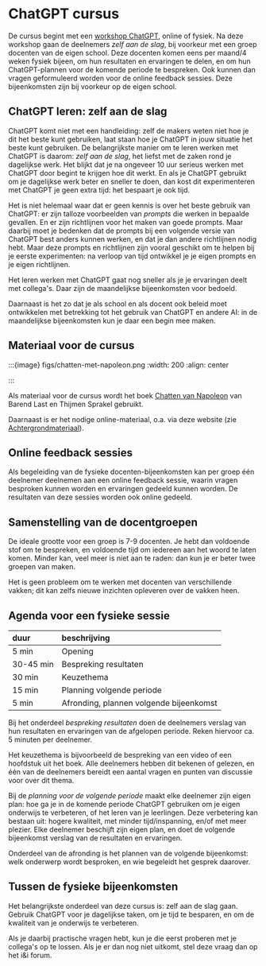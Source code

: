 # ChatGPT cursus

De cursus begint met een [workshop ChatGPT](workshop-chatgpt), online of fysiek.
Na deze workshop gaan de deelnemers *zelf aan de slag*, bij voorkeur met een groep docenten van de eigen school.
Deze docenten komen eens per maand/4 weken fysiek bijeen, om hun resultaten en ervaringen te delen, en om hun ChatGPT-plannen voor de komende periode te bespreken. Ook kunnen dan vragen geformuleerd worden voor de online feedback sessies. Deze bijeenkomsten zijn bij voorkeur op de eigen school.



## ChatGPT leren: zelf aan de slag

ChatGPT komt niet met een handleiding: zelf de makers weten niet hoe je dit het beste kunt gebruiken, laat staan hoe je ChatGPT in jouw situatie het beste kunt gebruiken.
De belangrijkste manier om te leren werken met ChatGPT is daarom: *zelf aan de slag*, het liefst met de zaken rond je dagelijkse werk. Het blijkt dat je na ongeveer 10 uur serieus werken met ChatGPT door begint te krijgen hoe dit werkt.
En als je ChatGPT gebruikt om je dagelijkse werk beter en sneller te doen, dan kost dit experimenteren met ChatGPT je geen extra tijd: het bespaart je ook tijd.

Het is niet helemaal waar dat er geen kennis is over het beste gebruik van ChatGPT: er zijn talloze voorbeelden van *prompts* die werken in bepaalde gevallen. En er zijn richtlijnen voor het maken van goede prompts. Maar daarbij moet je bedenken dat de prompts bij een volgende versie van ChatGPT best anders kunnen werken, en dat je dan andere richtlijnen nodig hebt. Maar deze prompts en richtlijnen zijn vooral geschikt om te helpen bij je eerste experimenten: na verloop van tijd ontwikkel je je eigen prompts en je eigen richtlijnen.

Het leren werken met ChatGPT gaat nog sneller als je je ervaringen deelt met collega's. Daar zijn de maandelijkse bijeenkomsten voor bedoeld. 

Daarnaast is het zo dat je als school en als docent ook beleid moet ontwikkelen met betrekking tot het gebruik van ChatGPT en andere AI: in de maandelijkse bijeenkomsten kun je daar een begin mee maken.

## Materiaal voor de cursus

:::{image} figs/chatten-met-napoleon.png
:width: 200
:align: center

:::

Als materiaal voor de cursus wordt het boek [Chatten van Napoleon](https://www.bol.com/nl/nl/p/chatten-met-napoleon/9300000152319690) van Barend Last en Thijmen Sprakel gebruikt. 

Daarnaast is er het nodige online-materiaal, o.a. via deze website (zie [Achtergrondmateriaal](achtergrond)).

## Online feedback sessies

Als begeleiding van de fysieke docenten-bijeenkomsten kan per groep één deelnemer deelnemen aan een online feedback sessie,
waarin vragen besproken kunnen worden en ervaringen gedeeld kunnen worden. 
De resultaten van deze sessies worden ook online gedeeld.

## Samenstelling van de docentgroepen

De ideale grootte voor een groep is 7-9 docenten. Je hebt dan voldoende stof om te bespreken, en voldoende tijd om iedereen aan het woord te laten komen. Minder kan, veel meer is niet aan te raden: dan kun je er beter twee groepen van maken.

Het is geen probleem om te werken met docenten van verschillende vakken; dit kan zelfs nieuwe inzichten opleveren over de vakken heen.

## Agenda voor een fysieke sessie

| duur   | beschrijving |
| :---   | :--- |
| 5 min  | Opening |
| 30-45 min | Bespreking resultaten |
| 30 min | Keuzethema |
| 15 min | Planning volgende periode |
| 5 min  | Afronding, plannen volgende bijeenkomst |

Bij het onderdeel *bespreking resultaten* doen de deelnemers verslag van hun resultaten en ervaringen van de afgelopen periode.
Reken hiervoor ca. 5 minuten per deelnemer.

Het keuzethema is bijvoorbeeld de bespreking van een video of een hoofdstuk uit het boek. Alle deelnemers hebben dit bekenen of gelezen, en één van de deelnemers bereidt een aantal vragen en punten van discussie voor over dit thema.

Bij de *planning voor de volgende periode* maakt elke deelnemer zijn eigen plan: hoe ga je in de komende periode ChatGPT gebruiken om je eigen onderwijs te verbeteren, of het leren van je leerlingen.
Deze verbetering kan bestaan uit: hogere kwaliteit, met minder tijd/inspanning, en/of met meer plezier.
Elke deelnemer beschijft zijn eigen plan, en doet de volgende bijeenkomst verslag van de resultaten en ervaringen.

Onderdeel van de afronding is het plannen van de volgende bijeenkomst: welk onderwerp wordt besproken, en wie begeleidt het gesprek daarover.

## Tussen de fysieke bijeenkomsten

Het belangrijkste onderdeel van deze cursus is: zelf aan de slag gaan. Gebruik ChatGPT voor je dagelijkse taken, om je tijd te besparen, en om de kwaliteit van je onderwijs te verbeteren.

Als je daarbij practische vragen hebt, kun je die eerst proberen met je collega's op te lossen. Als je er dan nog niet uitkomt, stel deze vraag dan op het i&i forum.


